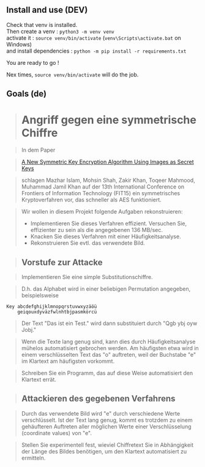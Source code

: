 
## Install and use (DEV)
Check that venv is installed.  
Then create a venv : `python3 -m venv venv`  
activate it : `source venv/bin/activate` (`venv\Scripts\activate.bat` on Windows)  
and install dependencies : `python -m pip install -r requirements.txt`

You are ready to go !

Nex times, `source venv/bin/activate` will do the job.

## Goals (de)

># Angriff gegen eine symmetrische Chiffre

>In dem Paper

>[A New Symmetric Key Encryption Algorithm Using Images as Secret Keys](https://ieeexplore.ieee.org/document/7420966)

>schlagen Mazhar Islam, Mohsin Shah, Zakir Khan, Toqeer Mahmood, Muhammad Jamil Khan auf der 13th International Conference on Frontiers of Information Technology (FIT15) ein symmetrisches Kryptoverfahren vor, das schneller als AES funktioniert.

>Wir wollen in diesem Projekt folgende Aufgaben rekonstruieren:
>* Implementieren Sie dieses Verfahren effizient. Versuchen Sie, effizienter zu sein als die angegebenen 136 MB/sec.
>* Knacken Sie dieses Verfahren mit einer Häufigkeitsanalyse.
>* Rekonstruieren Sie evtl. das verwendete Bild.

>## Vorstufe zur Attacke

>Implementieren Sie eine simple Substitutionschiffre.

>D.h. das Alphabet wird in einer beliebigen Permutation angegeben, beispielsweise
```
Key abcdefghijklmnopqrstuvwxyzäöü
    geiqouxdyväzfwlnhtbjpasmkörcü
```
>Der Text "Das ist ein Test." wird dann substituiert durch "Qgb ybj oyw Jobj."

>Wenn die Texte lang genug sind, kann dies durch Häufigkeitsanalyse mühelos automatisiert gebrochen werden. Am häufigsten etwa wird in einem verschlüsselten Text das "o" auftreten, weil der Buchstabe "e" im Klartext am häufigsten vorkommt.

>Schreiben Sie ein Programm, das auf diese Weise automatisiert den Klartext errät.

>## Attackieren des gegebenen Verfahrens

>Durch das verwendete Bild wird "e" durch verschiedene Werte verschlüsselt. Ist der Text lang genug, kommt es trotzdem zu einem gehäufteren Auftreten aller möglichen Werte einer Verschlüsselung (coordinate values) von "e".

>Stellen Sie experimentell fest, wieviel Chiffretext Sie in Abhängigkeit der Länge des Bildes benötigen, um den Klartext automatisiert zu ermitteln.
